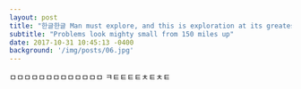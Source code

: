 ```yaml
---
layout: post
title: "한글한글 Man must explore, and this is exploration at its greatest"
subtitle: "Problems look mighty small from 150 miles up"
date: 2017-10-31 10:45:13 -0400
background: '/img/posts/06.jpg'
---
```


ㅁㅁㅁㅁㅁㅁㅁㅁㅁㅁㅁㅁㅁ
ㅋㅌㅌㅌㅌㅊㅌㅊㅌ